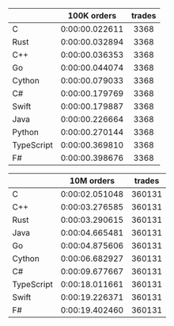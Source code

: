 ||100K orders|trades|
-|:-:|:-:|
|C|0:00:00.022611|3368|
|Rust|0:00:00.032894|3368|
|C++|0:00:00.036353|3368|
|Go|0:00:00.044074|3368|
|Cython|0:00:00.079033|3368|
|C#|0:00:00.179769|3368|
|Swift|0:00:00.179887|3368|
|Java|0:00:00.226664|3368|
|Python|0:00:00.270144|3368|
|TypeScript|0:00:00.369810|3368|
|F#|0:00:00.398676|3368|


||10M orders|trades|
-|:-:|:-:|
|C|0:00:02.051048|360131|
|C++|0:00:03.276585|360131|
|Rust|0:00:03.290615|360131|
|Java|0:00:04.665481|360131|
|Go|0:00:04.875606|360131|
|Cython|0:00:06.682927|360131|
|C#|0:00:09.677667|360131|
|TypeScript|0:00:18.011661|360131|
|Swift|0:00:19.226371|360131|
|F#|0:00:19.402460|360131|



